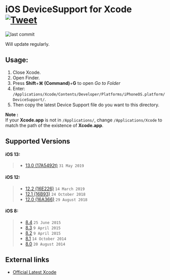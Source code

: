 # iOS DeviceSupport for Xcode [![Tweet](https://img.shields.io/twitter/url/http/shields.io.svg?style=social)](https://twitter.com/intent/tweet?text=Check%20out%20Xcode-iOS-DeviceSupport%20on%20GitHub&url=https://github.com/isatria/Xcode-iOS-DeviceSupport)

![last commit](https://img.shields.io/github/last-commit/isatria/Xcode-iOS-DeviceSupport.svg)


Will update regularly.

## Usage: ##
1. Close Xcode.
2. Open Finder.
3. Press **Shift**+**⌘ (Command)**+**G** to open *Go to Folder*
4. Enter: `/Applications/Xcode/Contents/Developer/Platforms/iPhoneOS.platform/DeviceSupport/`.
5. Then copy the latest Device Support file do you want to this directory.

**Note :**  
If your **Xcode.app** is not in `/Applications/`, change `/Applications/Xcode` to match the path of the existence of **Xcode.app**.

## Supported Versions ##
#### iOS 13: ####
> * [13.0 (17A5492t)](https://github.com/isatria/Xcode-iOS-DeviceSupport/raw/master/src/13.0.zip) `31 May 2019`

#### iOS 12: ####
> * [12.2 (16E226)](https://github.com/isatria/Xcode-iOS-DeviceSupport/raw/master/src/12.2%20(16E226).zip) `14 March 2019`
> * [12.1 (16B93)](https://github.com/isatria/Xcode-iOS-DeviceSupport/raw/master/src/12.1.zip) `24 October 2018`
> * [12.0 (16A366)](https://github.com/isatria/Xcode-iOS-DeviceSupport/raw/master/src/12.0.zip) `29 August 2018`

#### iOS 8: ####
> * [8.4](https://github.com/isatria/Xcode-iOS-DeviceSupport/raw/master/src/8.4.zip) `25 June 2015`
> * [8.3](https://github.com/isatria/Xcode-iOS-DeviceSupport/raw/master/src/8.3.zip) `9 April 2015`
> * [8.2](https://github.com/isatria/Xcode-iOS-DeviceSupport/raw/master/src/8.2.zip) `9 April 2015`
> * [8.1](https://github.com/isatria/Xcode-iOS-DeviceSupport/raw/master/src/8.1.zip) `14 October 2014`
> * [8.0](https://github.com/isatria/Xcode-iOS-DeviceSupport/raw/master/src/8.0.zip) `20 August 2014`

## External links ##
* [Official Latest Xcode](https://developer.apple.com/services-account/download?path=/WWDC_2019/Xcode_11_Beta/Xcode_11_Beta.xip)
